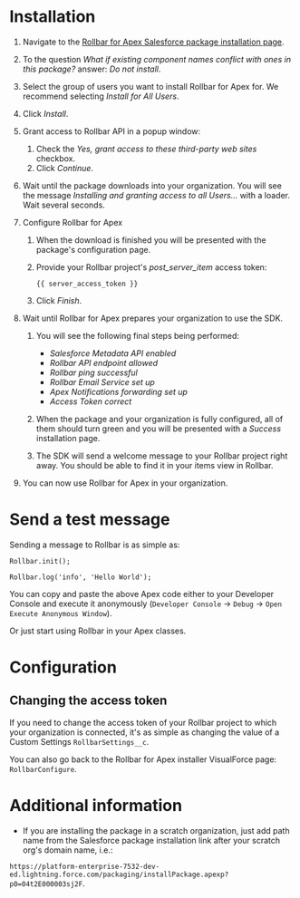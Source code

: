 # Installation

1. Navigate to the [Rollbar for Apex Salesforce package installation page](https://docs.rollbar.com/salesforce-apex/install).

2. To the question _What if existing component names conflict with ones in this package?_ answer: _Do not install_.

3. Select the group of users you want to install Rollbar for Apex for. We recommend selecting _Install for All Users_.

4. Click _Install_.

5. Grant access to Rollbar API in a popup window:
    1. Check the _Yes, grant access to these third-party web sites_ checkbox.
    2. Click _Continue_.
  
6. Wait until the package downloads into your organization. You will see the message _Installing and granting access to all Users..._ with a loader. Wait several seconds.

7. Configure Rollbar for Apex
    1. When the download is finished you will be presented with the package's configuration page.
    2. Provide your Rollbar project's _post_server_item_ access token:
    
        `{{ server_access_token }}`
        
    3. Click _Finish_.
  
8. Wait until Rollbar for Apex prepares your organization to use the SDK.

    1. You will see the following final steps being performed:
    
        - _Salesforce Metadata API enabled_
        - _Rollbar API endpoint allowed_
        - _Rollbar ping successful_
        - _Rollbar Email Service set up_
        - _Apex Notifications forwarding set up_
        - _Access Token correct_
        
    2. When the package and your organization is fully configured, all of them should turn green and you will be presented with a _Success_ installation page.
    
    3. The SDK will send a welcome message to your Rollbar project right away. You should be able to find it in your items view in Rollbar.
  
9. You can now use Rollbar for Apex in your organization.

# Send a test message
Sending a message to Rollbar is as simple as:
```
Rollbar.init();

Rollbar.log('info', 'Hello World');
```

You can copy and paste the above Apex code either to your Developer Console and execute it anonymously (`Developer Console` → `Debug` → `Open Execute Anonymous Window`).

Or just start using Rollbar in your Apex classes.

# Configuration
## Changing the access token
If you need to change the access token of your Rollbar project to which your organization is connected, it's as simple as changing the value of a Custom Settings `RollbarSettings__c`.

You can also go back to the Rollbar for Apex installer VisualForce page: `RollbarConfigure`.

# Additional information
* If you are installing the package in a scratch organization, just add path name from the Salesforce package installation link after your scratch org's domain name, i.e.: 

`https://platform-enterprise-7532-dev-ed.lightning.force.com/packaging/installPackage.apexp?p0=04t2E000003sj2F`.

